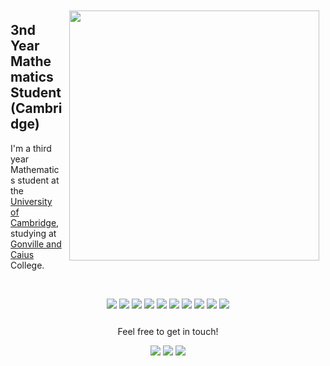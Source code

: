 <img align='right' src="https://ak2316.user.srcf.net/images/profileptolemy.png" width=400 style="margin: 10px;" /> 

## 3nd Year Mathematics Student (Cambridge)

I'm a third year Mathematics student at the [University of Cambridge](https://www.cam.ac.uk/), studying at [Gonville and Caius](https://www.cai.cam.ac.uk/) College. 

<br>
<p style="text-align: center;">
  <a href="https://www.latex-project.org/"><img src="https://img.shields.io/badge/LaTeX-%23008080.svg?&style=for-the-badge&logo=latex&logoColor=FFFFFF"/></a>
    <a href="https://www.rust-lang.org/"><img src="https://img.shields.io/badge/Rust-%23000000.svg?&style=for-the-badge&logo=rust&logoColor=FFFFFF"/></a>
  <a href="https://nodejs.org/en/"><img src="https://img.shields.io/badge/JavaScript-%23F7DF1E.svg?&style=for-the-badge&logo=javascript&logoColor=000000"/></a>
  <a href="https://www.python.org/"><img src="https://img.shields.io/badge/Python-%233776AB.svg?&style=for-the-badge&logo=python&logoColor=FFFFFF"/></a>
  <a href="https://isocpp.org/"><img src="https://img.shields.io/badge/C++-%2300599C.svg?&style=for-the-badge&logo=cplusplus&logoColor=FFFFFF"/></a>
  <a href="https://reactjs.org/"><img src="https://img.shields.io/badge/React-%230088CC.svg?&style=for-the-badge&logo=react&logoColor=FFFFFF"/></a>
  <a href="https://jekyllrb.com/"><img src="https://img.shields.io/badge/Jekyll-%23CC0000.svg?&style=for-the-badge&logo=jekyll&logoColor=FFFFFF"/></a>
  <a href="https://developer.nvidia.com/about-cuda"><img src="https://img.shields.io/badge/CUDA-%2376B900.svg?&style=for-the-badge&logo=nvidia&logoColor=FFFFFF"/></a>
  <a href="https://www.open-mpi.org/"><img src="https://img.shields.io/badge/OpenMPI-%23FD5750.svg?&style=for-the-badge&logo=serverless&logoColor=FFFFFF"/></a>
    <a href="https://qiskit.org/"><img src="https://img.shields.io/badge/Quantum%20Computation-%236929C4.svg?&style=for-the-badge&logo=qiskit&logoColor=FFFFFF"/></a>
</p>

<p style="text-align: center; margin-top: 25px;">
    Feel free to get in touch!
</p>
<p style="text-align: center;">
    <a href="https://www.linkedin.com/in/adamkelly2201/"><img src="https://img.shields.io/badge/linkedin-%230077B5.svg?&style=for-the-badge&logo=linkedin&logoColor=white"/></a>
    <a href="https://twitter.com/adamkelly2201"><img src="https://img.shields.io/badge/twitter-%230077B5.svg?&style=for-the-badge&logo=twitter&logoColor=white&color=00acee"/></a>
    <a href="mailto:ak2316@srcf.net"><img src="https://img.shields.io/badge/Email%20-%2300599C.svg?&style=for-the-badge&logoColor=white&color=EA4335&logo=gmail"/></a>
</p>
